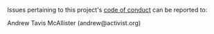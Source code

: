Issues pertaining to this project's [code of conduct]( .github/CODE_OF_CONDUCT.md) can be reported to:

Andrew Tavis McAllister (andrew@activist<nolink>.org)

